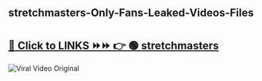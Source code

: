 
 ## stretchmasters-Only-Fans-Leaked-Videos-Files

# <h2><a href="https://mediaupload.pro?stretchmasters">🔗 Click to LINKS ⏩⏩ 👉 🟢 stretchmasters </a></h2>

<a href="https://mediaupload.pro?stretchmasters" rel="nofollow" data-target="animated-image.originalLink"><img src="https://i.ibb.co.com/xMMVF88/686577567.gif" alt="Viral Video Original" style="max-width: 100%; display: inline-block;" data-target="animated-image.originalImage"></a>